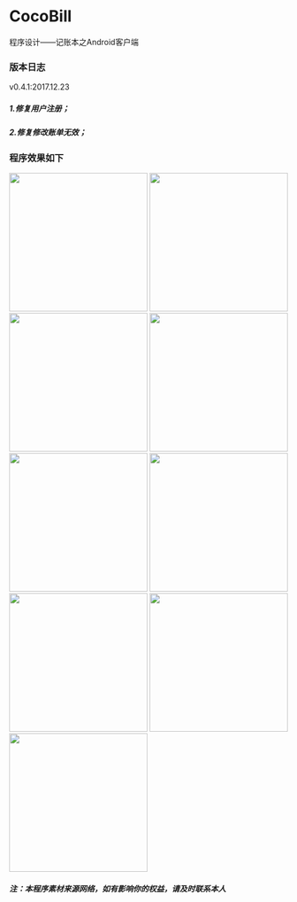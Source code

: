 # CocoBill
程序设计——记账本之Android客户端

### 版本日志
v0.4.1:2017.12.23
##### 1.修复用户注册；
##### 2.修复修改账单无效；

### 程序效果如下

<img width="250" src="https://github.com/zas023/CocoBill/blob/master/imgs/Screenshot_2017-12-25-19-27-06-864_com.copasso.co.png"> 
<img width="250" src="https://github.com/zas023/CocoBill/blob/master/imgs/Screenshot_2017-12-25-19-27-14-787_com.copasso.co.png"> 
<img width="250" src="https://github.com/zas023/CocoBill/blob/master/imgs/Screenshot_2017-12-25-19-27-27-771_com.copasso.co.png"> 
<img width="250" src="https://github.com/zas023/CocoBill/blob/master/imgs/Screenshot_2017-12-25-19-27-34-542_com.copasso.co.png"> 
<img width="250" src="https://github.com/zas023/CocoBill/blob/master/imgs/Screenshot_2017-12-25-19-28-02-516_com.copasso.co.png"> 
<img width="250" src="https://github.com/zas023/CocoBill/blob/master/imgs/Screenshot_2017-12-25-19-28-11-061_com.copasso.co.png"> 
<img width="250" src="https://github.com/zas023/CocoBill/blob/master/imgs/Screenshot_2017-12-25-19-28-35-756_com.copasso.co.png"> 
<img width="250" src="https://github.com/zas023/CocoBill/blob/master/imgs/Screenshot_2017-12-25-19-28-54-337_com.copasso.co.png"> 
<img width="250" src="https://github.com/zas023/CocoBill/blob/master/imgs/Screenshot_2017-12-25-19-29-03-505_com.copasso.co.png"> 

##### 注：本程序素材来源网络，如有影响你的权益，请及时联系本人

